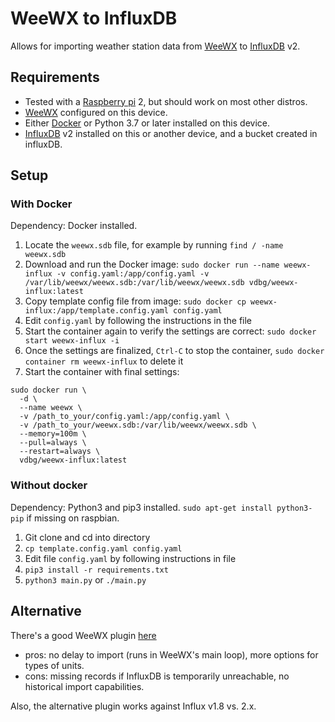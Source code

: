 # WeeWX to InfluxDB

Allows for importing weather station data from [WeeWX](http://weewx.com/) to [InfluxDB](https://www.influxdata.com/) v2.

## Requirements

- Tested with a [Raspberry pi](https://www.raspberrypi.com/products/) 2, but should work on most other distros.
- [WeeWX](http://weewx.com/) configured on this device.
- Either [Docker](https://www.docker.com/) or Python 3.7 or later installed on this device.
- [InfluxDB](https://en.wikipedia.org/wiki/InfluxDB) v2 installed on this or another device, and a bucket created in influxDB.

## Setup

### With Docker

Dependency: Docker installed.

1. Locate the `weewx.sdb` file, for example by running `find / -name weewx.sdb`
2. Download and run the Docker image: `sudo docker run --name weewx-influx -v config.yaml:/app/config.yaml -v /var/lib/weewx/weewx.sdb:/var/lib/weewx/weewx.sdb vdbg/weewx-influx:latest`
3. Copy template config file from image: `sudo docker cp weewx-influx:/app/template.config.yaml config.yaml`
4. Edit `config.yaml` by following the instructions in the file
5. Start the container again to verify the settings are correct: `sudo docker start weewx-influx -i`
6. Once the settings are finalized, `Ctrl-C` to stop the container, `sudo docker container rm weewx-influx` to delete it
7. Start the container with final settings:

```
sudo docker run \
  -d \
  --name weewx \
  -v /path_to_your/config.yaml:/app/config.yaml \
  -v /path_to_your/weewx.sdb:/var/lib/weewx/weewx.sdb \
  --memory=100m \
  --pull=always \
  --restart=always \
  vdbg/weewx-influx:latest
```

### Without docker

Dependency: Python3 and pip3 installed. `sudo apt-get install python3-pip` if missing on raspbian.

1. Git clone and cd into directory
2. `cp template.config.yaml config.yaml`
3. Edit file `config.yaml` by following instructions in file
4. `pip3 install -r requirements.txt`
5. `python3 main.py` or `./main.py`

## Alternative


There's a good WeeWX plugin [here](https://github.com/matthewwall/weewx-influx) 
* pros: no delay to import (runs in WeeWX's main loop), more options for types of units.
* cons: missing records if InfluxDB is temporarily unreachable, no historical import capabilities.

Also, the alternative plugin works against Influx v1.8 vs. 2.x.